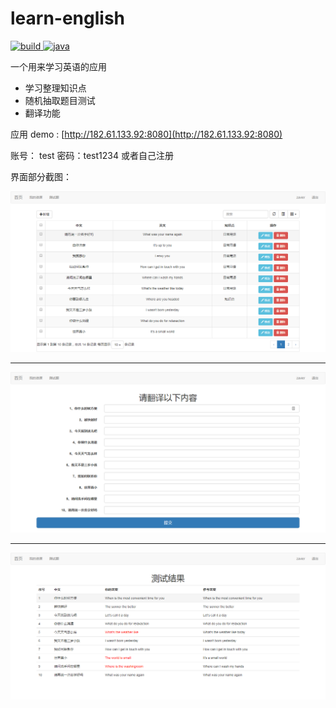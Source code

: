 # learn-english

<p>
  <a href="https://github.com/zavier/learn-english">
    <img src="http://img.shields.io/travis/zavier/learn-english.svg" alt="build">
  </a>
  <a href="https://github.com/zavier/learn-english">
    <img src="https://img.shields.io/badge/language-java-orange.svg" alt="java">
  </a>
</p>


一个用来学习英语的应用

- 学习整理知识点
- 随机抽取题目测试
- 翻译功能


应用 demo : [http://182.61.133.92:8080](http://182.61.133.92:8080)

账号： test  密码：test1234  或者自己注册


界面部分截图：

![](https://raw.githubusercontent.com/zavier/learn-english/master/doc/1.png)

---

![](https://raw.githubusercontent.com/zavier/learn-english/master/doc/2.png)

---

![](https://raw.githubusercontent.com/zavier/learn-english/master/doc/3.png)
